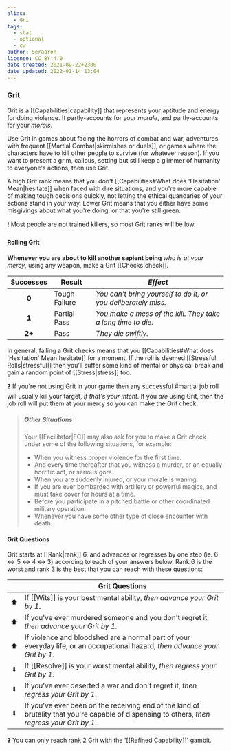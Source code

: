 ```yaml
---
alias:
  - Gri
tags:
  - stat
  - optional
  - cw
author: Seraaron
license: CC BY 4.0
date created: 2021-09-22+2300
date updated: 2022-01-14 13:04
---
```


### Grit

Grit is a [[Capabilities|capability]] that represents your aptitude and energy for doing violence. It partly-accounts for your _morale_, and partly-accounts for your _morals_.

Use Grit in games about facing the horrors of combat and war, adventures with frequent [[Martial Combat|skirmishes or duels]], or games where the characters have to kill other people to survive (for whatever reason). If you want to present a grim, callous, setting but still keep a glimmer of humanity to everyone's actions, then use Grit.

A high Grit rank means that you don't [[Capabilities#What does 'Hesitation' Mean|hesitate]] when faced with dire situations, and you're more capable of making tough decisions quickly, not letting the ethical quandaries of your actions stand in your way. Lower Grit means that you either have some misgivings about what you're doing, or that you're still green.

❗ Most people are not trained killers, so most Grit ranks will be low.

#### Rolling Grit

**Whenever you are about to kill another sapient being** _who is at your mercy_, using any weapon, make a Grit [[Checks|check]].

| Successes | Result       | _Effect_                                                       |
| :-------: | ------------ | -------------------------------------------------------------- |
|   **0**   | Tough Failure | _You can't bring yourself to do it, or you deliberately miss._ |
|   **1**   | Partial Pass | _You make a mess of the kill. They take a long time to die._   |
|   **2+**  | Pass         | _They die swiftly._                                            |

In general, failing a Grit checks means that you [[Capabilities#What does 'Hesitation' Mean|hesitate]] for a moment. If the roll is deemed [[Stressful Rolls|stressful]] then you'll suffer some kind of mental or physical break and gain a random point of [[Stress|stress]] too.

❓ If you're not using Grit in your game then any successful #martial job roll will usually kill your target, _if that's your intent_. If you _are_ using Grit, then the job roll will put them at your mercy so you can make the Grit check.

> ##### Other Situations
>
> Your [[Facilitator|FC]] may also ask for you to make a Grit check under some of the following situations, for example:
>
> - When you witness proper violence for the first time.
> - And every time thereafter that you witness a murder, or an equally horrific act, or serious gore.
> - When you are suddenly injured, or your morale is waning.
> - If you are ever bombarded with artillery or powerful magics, and must take cover for hours at a time.
> - Before you participate in a pitched battle or other coordinated military operation.
> - Whenever you have some other type of close encounter with death.

#### Grit Questions

Grit starts at [[Rank|rank]] 6, and advances or regresses by one step (ie. 6 ↔ 5 ↔ 4 ↔ 3) according to each of your answers below. Rank 6 is the worst and rank 3 is the best that you can reach with these questions:

|     | Grit Questions                                                                                                                                |
| :-: | --------------------------------------------------------------------------------------------------------------------------------------------- |
|  ⬆️ | If [[Wits]] is your best mental ability, _then advance your Grit by 1_.                                                                       |
|  ⬆️ | If you've ever murdered someone and you don't regret it, _then advance your Grit by 1_.                                                       |
|  ⬆️ | If violence and bloodshed are a normal part of your everyday life, or an occupational hazard, _then advance your Grit by 1_.                  |
|  ⬇️ | If [[Resolve]] is your worst mental ability, _then regress your Grit by 1_.                                                                   |
|  ⬇️ | If you've ever deserted a war and don't regret it, _then regress your Grit by 1_.                                                             |
|  ⬇️ | If you've ever been on the receiving end of the kind of brutality that you're capable of dispensing to others, _then regress your Grit by 1_. |

❓ You can only reach rank 2 Grit with the '[[Refined Capability]]' gambit.
